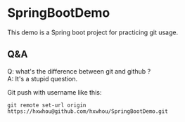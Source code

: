 # SpringBootDemo
This demo is a Spring boot project for practicing git usage.

## Q&A
Q: what's the difference between git and github ?\
A: It's a stupid question.

Git push with username like this:
```
git remote set-url origin https://hxwhou@github.com/hxwhou/SpringBootDemo.git
```